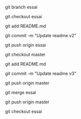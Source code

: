 git branch essai

git checkout essai

git add README.md

git commit -m "Update readme v2"

git push origin essai

git checkout master

git add README.md

git commit -m "Update readme v3"

git push origin master

git merge essai

git push origin master

git checkout essai
